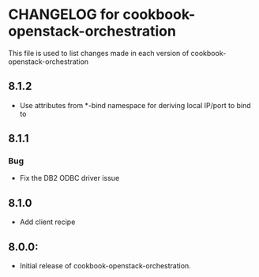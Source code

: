 # CHANGELOG for cookbook-openstack-orchestration

This file is used to list changes made in each version of cookbook-openstack-orchestration
## 8.1.2
* Use attributes from *-bind namespace for deriving local IP/port to bind to

## 8.1.1
### Bug
* Fix the DB2 ODBC driver issue

## 8.1.0
* Add client recipe

## 8.0.0:
* Initial release of cookbook-openstack-orchestration.
